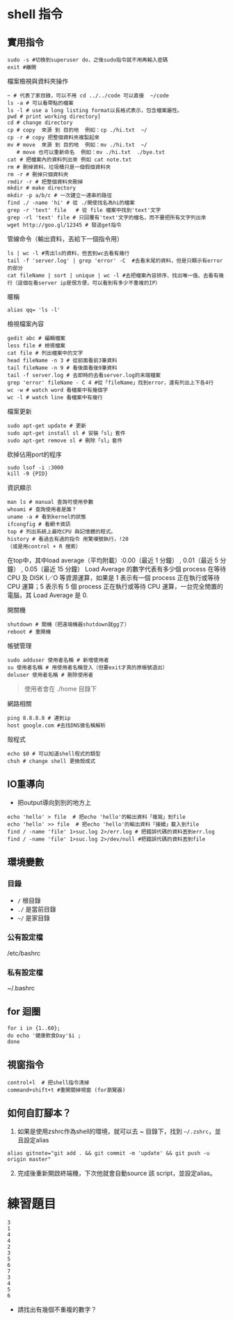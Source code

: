 


# shell 指令

## 實用指令


```shell
sudo -s #切換到superuser do，之後sudo指令就不用再輸入密碼
exit #離開

```


檔案檢視與資料夾操作
```shell
~ # 代表了家目錄，可以不用 cd ../../code 可以直接  ~/code
ls -a # 可以看帶點的檔案
ls -l # use a long listing format以長格式表示，包含檔案屬性。
pwd # print working directory]
cd # change directory 
cp # copy  來源 到 目的地  例如：cp ./hi.txt  ~/
cp -r # copy 把整個資料夾複製起來
mv # move  來源 到 目的地  例如：mv ./hi.txt  ~/ 
   # move 也可以重新命名  例如：mv ./hi.txt  ./bye.txt
cat # 把檔案內的資料列出來 例如 cat note.txt
rm # 刪掉資料，垃圾桶只是一個假個資料夾
rm -r # 刪掉只個資料夾
rmdir -r # 把整個資料夾刪掉
mkdir # make directory
mkdir -p a/b/c # 一次建立一連串的路徑
find ./ -name 'hi' # 從 ./開使找名為hi的檔案
grep -r 'text' file   # 從 file 檔案中找到'text'文字
grep -rl 'text' file # 只回覆有'text'文字的檔名，而不要把所有文字列出來
wget http://goo.gl/12345 # 發送get指令
```

管線命令（輸出資料，丟給下一個指令用）
```shell
ls | wc -l #秀出ls的資料，但丟到wc去看有幾行
tail -f 'server.log' | grep 'error' -C  #去看末尾的資料，但是只顯示有error的部分
cat fileName | sort | unique | wc -l #去把檔案內容排序、找出唯一值、去看有幾行（這個在看server ip是很方便，可以看到有多少不重複的IP）
```



暱稱
```shell
alias qq= 'ls -l'
```

檢視檔案內容
```shell
gedit abc # 編輯檔案
less file # 檢視檔案
cat file # 列出檔案中的文字
head fileName -n 3 # 從前面看前3筆資料
tail fileName -n 9 # 看後面看後9筆資料
tail -f server.log # 去即時的去看server.log的末端檔案
grep 'error' fileName - C 4 #從「fileName」找到error，還有列出上下各4行
wc -w # watch word 看檔案中有幾個字
wc -l # watch line 看檔案中有幾行
```


檔案更新
```shell
sudo apt-get update # 更新
sudo apt-get install sl # 安裝「sl」套件
sudo apt-get remove sl # 刪除「sl」套件
```

砍掉佔用port的程序
```
sudo lsof -i :3000
kill -9 {PID}
```

資訊顯示
```shell
man ls # manual 查詢可使用參數
whoami # 查詢使用者是誰？
uname -a # 看到kernel的狀態
ifcongfig # 看網卡資訊
top # 列出系統上最吃CPU 與記憶體的程式。
history # 看過去有過的指令 用驚嘆號執行，!20
（或是用control + R 搜索）
```

在top中，其中load average（平均附載）:0.00（最近 1 分鐘） , 0.01（最近 5 分鐘） , 0.05（最近 15 分鐘）
Load Average 的數字代表有多少個 process 在等待 CPU 及 DISK I／O 等資源運算，如果是 1 表示有一個 process 正在執行或等待 CPU 運算；5 表示有 5 個 process 正在執行或等待 CPU 運算，一台完全閒置的電腦，其 Load Average 是 0.


開關機
```shell
shutdown # 關機（把遠端機器shutdown就gg了）
reboot # 重開機 
```

帳號管理
```shell
sudo adduser 使用者名稱 # 新增使用者
su 使用者名稱 # 用使用者名稱登入（但要exit才真的原帳號退出）
deluser 使用者名稱 # 刪除使用者
```

> 使用者會在 ./home 目錄下


網路相關
```shell
ping 8.8.8.8 # 連到ip
host google.com #去找DNS做名稱解析
```



殼程式

```shell
echo $0 # 可以知道shell程式的類型
chsh # change shell 更換殼成式
```

## IO重導向

- 把output導向到別的地方上

```shell
echo 'hello' > file  # 把echo 'hello'的輸出資料「複寫」到file
echo 'hello' >> file  # 把echo 'hello'的輸出資料「接續」載入到file  
find / -name 'file' 1>suc.log 2>/err.log # 把錯誤代碼的資料丟到err.log
find / -name 'file' 1>suc.log 2>/dev/null #把錯誤代碼的資料丟到file  
```

## 環境變數

### 目錄


-  `/` 根目錄
-  `./` 是當前目錄
-  `~/` 是家目錄



### 公有設定檔

/etc/bashrc

### 私有設定檔

~/.bashrc

## for 迴圈

```shell
for i in {1..60}; 
do echo '健康飲食Day'$i ;
done
```

## 視窗指令

```
control+l  # 把shell指令清掉
command+shift+t #重開關掉視窗 (for瀏覽器)
```

## 如何自訂腳本？


1. 如果是使用zshrc作為shell的環境，就可以去 ~ 目錄下，找到 `~/.zshrc`，並且設定alias

```shell
alias gitnote="git add . && git commit -m 'update' && git push -u origin master"
```

2. 完成後重新開啟終端機，下次他就會自動source 該 script，並設定alias。



# 練習題目

```
3
1
4
4
2
3
5
6
7
3
4
5
6
```

- 請找出有幾個不重複的數字？